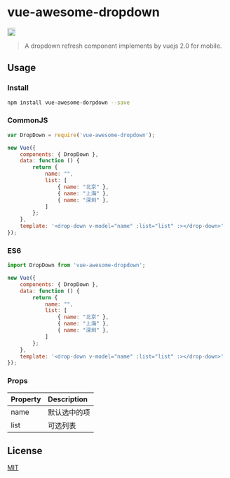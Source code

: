 # vue-awesome-dropdown

<a href="https://badge.fury.io/js/vue-awesome-dropdown"><img src="https://badge.fury.io/js/vue-awesome-dropdown.svg" alt="npm version" height="18"></a>

> A dropdown refresh component implements by vuejs 2.0 for mobile.

## Usage

### Install

```bash
npm install vue-awesome-dorpdown --save
```

### CommonJS

```javascript
var DropDown = require('vue-awesome-dropdown');

new Vue({
    components: { DropDown },
    data: function () {
        return {
            name: "",
            list: [
                { name: "北京" },
                { name: "上海" },
                { name: "深圳" },
            ]
        };
    },
    template: '<drop-down v-model="name" :list="list" :></drop-down>'
});
```

### ES6
```javascript
import DropDown from 'vue-awesome-dropdown';

new Vue({
    components: { DropDown },
    data: function () {
        return {
            name: "",
            list: [
                { name: "北京" },
                { name: "上海" },
                { name: "深圳" },
            ]
        };
    },
    template: '<drop-down v-model="name" :list="list" :></drop-down>'
});
```

### Props
| Property | Description |
|:--|:--|
| name | 默认选中的项 |
| list | 可选列表 |

## License

[MIT](http://opensource.org/licenses/MIT)